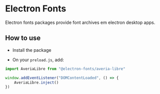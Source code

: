 # Electron Fonts

Electron fonts packages provide font archives em electron desktop apps.

## How to use

* Install the package

* On your `preload.js`, add:

```ts
import AveriaLibre from "@electron-fonts/averia-libre"

window.addEventListener("DOMContentLoaded", () => {
    AveriaLibre.inject()
})
```